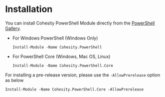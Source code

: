 # Installation

You can install Cohesity PowerShell Module directly from the [PowerShell Gallery](https://www.powershellgallery.com).

* For Windows PowerShell (Windows Only)

  ```text
  Install-Module -Name Cohesity.PowerShell
  ```

* For PowerShell Core (Windows, Mac OS, Linux)

  ```text
  Install-Module -Name Cohesity.PowerShell.Core
  ```

For installing a pre-release version, please use the `-AllowPrerelease` option as below

  ```text
  Install-Module -Name Cohesity.PowerShell.Core -AllowPrerelease
   ```
